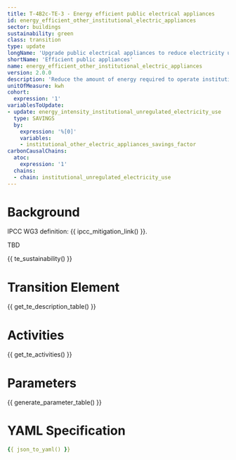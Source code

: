 ```yaml
---
title: T-4B2c-TE-3 - Energy efficient public electrical appliances
id: energy_efficient_other_institutional_electric_appliances
sector: buildings
sustainability: green
class: transition
type: update
longName: 'Upgrade public electrical appliances to reduce electricity use'
shortName: 'Efficient public appliances'
name: energy_efficient_other_institutional_electric_appliances                
version: 2.0.0
description: 'Reduce the amount of energy required to operate institutional electrical appliances'
unitOfMeasure: kwh
cohort:
  expression: '1'
variablesToUpdate:
- update: energy_intensity_institutional_unregulated_electricity_use
  type: SAVINGS
  by:
    expression: '%[0]'
    variables:
    - institutional_other_electric_appliances_savings_factor
carbonCausalChains:
  atoc:
    expression: '1'
  chains:
  - chain: institutional_unregulated_electricity_use
---
```


# Background

IPCC WG3 definition: {{ ipcc_mitigation_link() }}.

TBD




{{ te_sustainability() }}

# Transition Element

{{ get_te_description_table() }}




# Activities

{{ get_te_activities() }}


# Parameters

{{ generate_parameter_table() }}


# YAML Specification

```yaml
{{ json_to_yaml() }}
```
